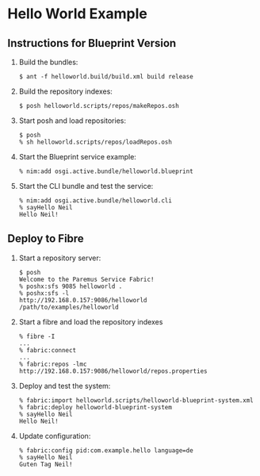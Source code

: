 Hello World Example
===================

Instructions for Blueprint Version
----------------------------------

1.	Build the bundles:

		$ ant -f helloworld.build/build.xml build release

2.	Build the repository indexes:

		$ posh helloworld.scripts/repos/makeRepos.osh

3.	Start posh and load repositories:

		$ posh
		% sh helloworld.scripts/repos/loadRepos.osh

4.	Start the Blueprint service example:

		% nim:add osgi.active.bundle/helloworld.blueprint

5.	Start the CLI bundle and test the service:

		% nim:add osgi.active.bundle/helloworld.cli
		% sayHello Neil
		Hello Neil!


Deploy to Fibre
---------------

1.	Start a repository server:

		$ posh
		Welcome to the Paremus Service Fabric!
		% poshx:sfs 9085 helloworld .
		% poshx:sfs -l
		http://192.168.0.157:9086/helloworld    /path/to/examples/helloworld

2.	Start a fibre and load the repository indexes

		% fibre -I
		...
		% fabric:connect
		...
		% fabric:repos -lmc http://192.168.0.157:9086/helloworld/repos.properties

3.	Deploy and test the system:

		% fabric:import helloworld.scripts/helloworld-blueprint-system.xml
		% fabric:deploy helloworld-blueprint-system
		% sayHello Neil
		Hello Neil!

4.	Update configuration:

		% fabric:config pid:com.example.hello language=de
		% sayHello Neil
		Guten Tag Neil!
